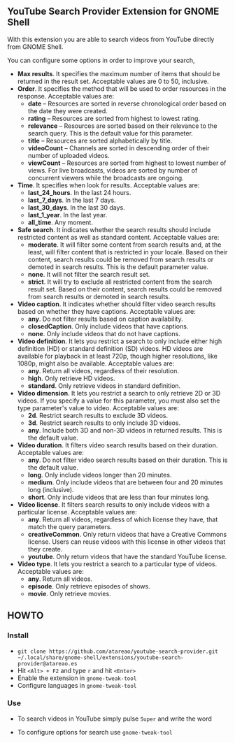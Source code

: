 ## YouTube Search Provider Extension for GNOME Shell

With this extension you are able to search videos from YouTube directly from GNOME Shell.

You can configure some options in order to improve your search,

* **Max results**. It specifies the maximum number of items that should be returned in the result set. Acceptable values are 0 to 50, inclusive.
* **Order**. It specifies the method that will be used to order resources in the response. Acceptable values are:
    * **date** – Resources are sorted in reverse chronological order based on the date they were created.
    * **rating** – Resources are sorted from highest to lowest rating.
    * **relevance** – Resources are sorted based on their relevance to the search query. This is the default value for this parameter.
    * **title** – Resources are sorted alphabetically by title.
    * **videoCount** – Channels are sorted in descending order of their number of uploaded videos.
    * **viewCount** – Resources are sorted from highest to lowest number of views. For live broadcasts, videos are sorted by number of concurrent viewers while the broadcasts are ongoing.
* **Time**. It specifies when look for results. Acceptable values are:
    * **last_24_hours**. In the last 24 hours.
    * **last_7_days**. In the last 7 days.
    * **last_30_days**. In the last 30 days.
    * **last_1_year**. In the last year.
    * **all_time**. Any moment.
* **Safe search**. It indicates whether the search results should include restricted content as well as standard content. Acceptable values are:
    * **moderate**. It will filter some content from search results and, at the least, will filter content that is restricted in your locale. Based on their content, search results could be removed from search results or demoted in search results. This is the default parameter value.
    * **none**. It will not filter the search result set.
    * **strict**. It will try to exclude all restricted content from the search result set. Based on their content, search results could be removed from search results or demoted in search results.
* **Video caption**. It indicates whether should filter video search results based on whether they have captions. Acceptable values are:
    * **any**. Do not filter results based on caption availability.
    * **closedCaption**. Only include videos that have captions.
    * **none**. Only include videos that do not have captions.
* **Video definition**. It lets you restrict a search to only include either high definition (HD) or standard definition (SD) videos. HD videos are available for playback in at least 720p, though higher resolutions, like 1080p, might also be available. Acceptable values are:
    * **any**. Return all videos, regardless of their resolution.
    * **high**. Only retrieve HD videos.
    * **standard**. Only retrieve videos in standard definition.
* **Video dimension**. It  lets you restrict a search to only retrieve 2D or 3D videos. If you specify a value for this parameter, you must also set the type parameter's value to video. Acceptable values are:
    * **2d**. Restrict search results to exclude 3D videos.
    * **3d**. Restrict search results to only include 3D videos.
    * **any**. Include both 3D and non-3D videos in returned results. This is the default value.
* **Video duration**. It filters video search results based on their duration. Acceptable values are:
    * **any**. Do not filter video search results based on their duration. This is the default value.
    * **long**. Only include videos longer than 20 minutes.
    * **medium**. Only include videos that are between four and 20 minutes long (inclusive).
    * **short**. Only include videos that are less than four minutes long.
* **Video license**. It filters search results to only include videos with a particular license. Acceptable values are:
    * **any**. Return all videos, regardless of which license they have, that match the query parameters.
    * **creativeCommon**. Only return videos that have a Creative Commons license. Users can reuse videos with this license in other videos that they create.
    * **youtube**. Only return videos that have the standard YouTube license.
* **Video type**. It lets you restrict a search to a particular type of videos. Acceptable values are:
    * **any**. Return all videos.
    * **episode**. Only retrieve episodes of shows.
    * **movie**. Only retrieve movies.

## HOWTO

### Install

* ```git clone https://github.com/atareao/youtube-search-provider.git ~/.local/share/gnome-shell/extensions/youtube-search-provider@atareao.es```
* Hit ```<Alt> + F2``` and type ```r``` and hit ```<Enter>```
* Enable the extension in ```gnome-tweak-tool```
* Configure languages in  ```gnome-tweak-tool```

### Use

* To search videos in YouTube simply pulse `Super` and write the word

* To configure options for search use ```gnome-tweak-tool```
